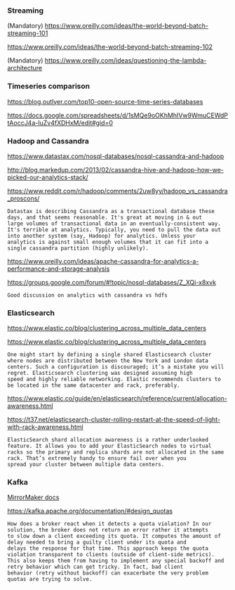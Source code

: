 ### Streaming

(Mandatory) https://www.oreilly.com/ideas/the-world-beyond-batch-streaming-101

https://www.oreilly.com/ideas/the-world-beyond-batch-streaming-102

(Mandatory) https://www.oreilly.com/ideas/questioning-the-lambda-architecture

### Timeseries comparison

https://blog.outlyer.com/top10-open-source-time-series-databases

https://docs.google.com/spreadsheets/d/1sMQe9oOKhMhIVw9WmuCEWdPtAoccJ4a-IuZv4fXDHxM/edit#gid=0

### Hadoop and Cassandra

https://www.datastax.com/nosql-databases/nosql-cassandra-and-hadoop

http://blog.markedup.com/2013/02/cassandra-hive-and-hadoop-how-we-picked-our-analytics-stack/

https://www.reddit.com/r/hadoop/comments/2uw8yy/hadoop_vs_cassandra_proscons/

    Datastax is describing Cassandra as a transactional database these days, and that seems reasonable. It's great at moving in & out 
    large volumes of transactional data in an eventually-consistent way.
    It's terrible at analytics. Typically, you need to pull the data out into another system (say, Hadoop) for analytics. Unless your
    analytics is against small enough volumes that it can fit into a single cassandra partition (highly unlikely).

https://www.oreilly.com/ideas/apache-cassandra-for-analytics-a-performance-and-storage-analysis

https://groups.google.com/forum/#!topic/nosql-databases/Z_XQi-x8xvk

    Good discussion on analytics with cassandra vs hdfs

### Elasticsearch

https://www.elastic.co/blog/clustering_across_multiple_data_centers

https://www.elastic.co/blog/clustering_across_multiple_data_centers

    One might start by defining a single shared Elasticsearch cluster where nodes are distributed between the New York and London data
    centers. Such a configuration is discouraged; it’s a mistake you will regret. Elasticsearch clustering was designed assuming high
    speed and highly reliable networking. Elastic recommends clusters to be located in the same datacenter and rack, preferably.

https://www.elastic.co/guide/en/elasticsearch/reference/current/allocation-awareness.html

https://t37.net/elasticsearch-cluster-rolling-restart-at-the-speed-of-light-with-rack-awareness.html

    ElasticSearch shard allocation awareness is a rather underlooked feature. It allows you to add your ElasticSearch nodes to virtual
    racks so the primary and replica shards are not allocated in the same rack. That’s extremely handy to ensure fail over when you 
    spread your cluster between multiple data centers.

### Kafka

[MirrorMaker docs](https://cwiki.apache.org/confluence/pages/viewpage.action?pageId=27846330)

https://kafka.apache.org/documentation/#design_quotas 

    How does a broker react when it detects a quota violation? In our solution, the broker does not return an error rather it attempts 
    to slow down a client exceeding its quota. It computes the amount of delay needed to bring a guilty client under its quota and 
    delays the response for that time. This approach keeps the quota violation transparent to clients (outside of client-side metrics). 
    This also keeps them from having to implement any special backoff and retry behavior which can get tricky. In fact, bad client 
    behavior (retry without backoff) can exacerbate the very problem quotas are trying to solve.

